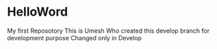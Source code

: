 # HelloWord
My first Reposotory
This is Umesh Who created this develop branch for development purpose
Changed only in Develop
